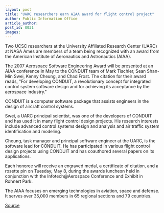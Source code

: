```yaml
---
layout: post
title: "UARC researchers earn AIAA award for flight control project"
author: Public Information Office
article_author: 
post_id: 8031
images:
---
```


<a name="content" id="content"></a>
<p>
  Two UCSC researchers at the University Affiliated Research Center (UARC) at NASA Ames are members of a team being recognized with an award from the American Institute of Aeronautics and Astronautics (AIAA).
</p>
<p>
  The 2007 Aerospace Software Engineering Award will be presented at an AIAA conference in May to the CONDUIT team of Mark Tischler, Sean Shan-Min Swei, Kenny Cheung, and Chad Frost. The citation for their award reads, "For developing CONDUIT, a revolutionary concept for integrated control system software design and for achieving its acceptance by the aerospace industry."
</p>
<p>
  CONDUIT is a computer software package that assists engineers in the design of aircraft control systems.
</p>
<p>
  Swei, a UARC principal scientist, was one of the developers of CONDUIT and has used it in many flight control design projects. His research interests include advanced control systems design and analysis and air traffic system identification and modeling.
</p>
<p>
  Cheung, task manager and principal software engineer at the UARC, is the software lead for CONDUIT. He has participated in various flight control design projects using CONDUIT and has coauthored several papers on its applications.
</p>
<p>
  Each honoree will receive an engraved medal, a certificate of citation, and a rosette pin on Tuesday, May 8, during the awards luncheon held in conjunction with the Infotech@Aerospace Conference and Exhibit in Rohnert Park.
</p>
<p>
  The AIAA focuses on emerging technologies in aviation, space and defense. It serves over 35,000 members in 65 regional sections and 79 countries.
</p>
<p><a href="http://www1.ucsc.edu/currents/06-07/04-02/uarc.asp" title="Permalink to uarc">Source</a></p>
